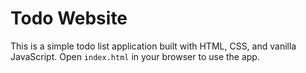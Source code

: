 # Todo Website

This is a simple todo list application built with HTML, CSS, and vanilla JavaScript. Open `index.html` in your browser to use the app.
